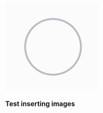 ![image-20200522101630234](../images/test_insert_images/image-20200522101630234.png)

##  Test inserting images

